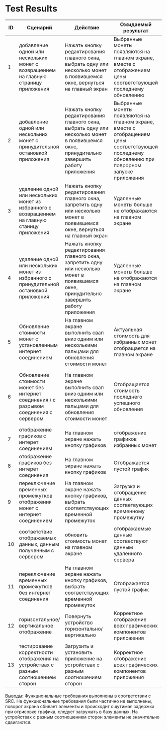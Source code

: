 # Test Results
| ID  | Сценарий | Действие | Ожидаемый результат | Фактический результат | Оценка |
| ------------- | ------------- | ------------- | ------------- | ------------- | ------------- |
| 1 | добавление одной или нескольких монет с возвращением на главную страницу приложения | Нажать кнопку редактирования главного окна, выбрать одну или несколько монет в появившемся окне, вернуться на главный экран | Выбранные монеты появляются на главном экране, вместе с отображением цены соответствующей последнему обновлению | Выбранные монеты на главном экране появились | Выполнено
| 2 | добавление одной или нескольних монет с принудительной остановкой приложения |Нажать кнопку редактирования главного окна, выбрать одну или несколько монет в появившемся окне, принудительно завершить работу приложения | Выбранные монеты появляются на главном экране, вместе с отобращением цены соответствующей последнему обновлению при поврорном запуске приложения | Выбранные монеты при повторном запуске приложения появились | Выполнено
| 3 | удаление одной или нескольких монет из избранного с возвращением на главную станицу приложения | Нажать кнопку редактирования главного окна, запретить одну или несколько монет в появившемся окне, вернуться на главный экран | Удаленные монеты больше не отображаются на главном экране| Монеты удалились | выполнено
| 4 | удаление одной или нескольких монет из избранного с принудительной остановкой приложения |  Нажать кнопку редактирования главного окна, запретить одну или несколько монет в появившемся окне, принудительно завершить работу приложения | Удаленные монеты больше не отображаются на главном экране | Монеты удалились | выполнено
| 5 |Обновление стоимости монет с установленным интернет соединением  | На главном экране выполнить свап вниз одним или несколькими пальцами для обновления стоимости монет | Актуальная стоимость для избранных монет отобращается на главном экране | стоимость монет обновилась | выполнено
| 6 | Обновление стоимости монет без интернет соединения / с разрывом соединения с сервером | На главном экране выполнить свап вниз одним или несколькими пальцами для обновления стоимости монет | Отобращается стоимость последнего успешного обновления  | отображается стоимость последнего обновления, появление toast с увидомлением о потеряном соединении с интернетом | выполнено
| 7 | отображение графиков с интерет соединением | На главном экране нажать кнопку графиков | отображение графиков избранных монет | с некоторой задержкой графики отобразились | выполнено
| 8 | отображение графиков без интерет соединения | На главном экране нажать кнопку графиков | Отображается пустой график | отображение пустого графика без уведомления об ошибке | выполнено
| 9 | переключение временных промежутков отображения монет с интернет соединением | На главном экране нажать кнопку графиков, выбрать соответствующих временной промежуток | Загрузка и отобращение данных соответвующих временному промежутку | при переключении графики перезаписываются, с некоторой задержкой | выполнено
| 10 | соответствие отображаемых данных, данным полученным с сервером | обновить стоимость монет на главном экране | отображаемые данные соотвествуют данным удаленного сервера | данные совподаюст, с данными при том же запросе в браузере | выполнено 
| 11 | переключение временных промежутков без интернет соединения | На главном экране нажать кнопку графиков, выбрать соответствующих временной промежуток | Отображается пустой график | появляется пустой график без уведомления об ошибке подключения | выполнено
| 12 | горизонтальное/вертикальное отображение| Повернуть устройство горизонтально/вертикально  | Корректное отображение всех графических компонентов приложения  | некоторые компоненты отображаются не корректно | не выполнено
| 13 | тестирование корректности отображения на устройствах с разным соотношением сторон| Загрузить и установить приложение на устройствах с разным соотношением сторон| Корректное отображение всех графических компонентов приложения  | ### | ###

Выводы: Функциональные требования выполнены в соответствии с SRC. Не функциональные требования были частично не выполнены, поворот экрана сбивает элементы и происходит ощутимая задержка при отрисовке графика, следует загружать в базу данных. На устройствах с разным соотношением сторон элементы не значительно сдвигаются.
